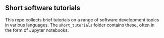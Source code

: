 Short software tutorials
------------------------

This repo collects brief tutorials on a range of software development topics in various languages. The `short_tutorials` folder contains these, often in the form of Jupyter notebooks. 
